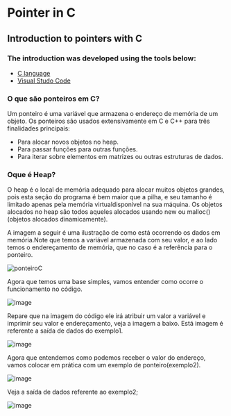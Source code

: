 # Pointer in C

## Introduction to pointers with C

### The introduction was developed using the tools below:

* [C language](https://docs.microsoft.com/pt-br/cpp/c-language/?view=msvc-170)
* [Visual Studo Code](https://code.visualstudio.com/)

### O que são ponteiros em C?

Um ponteiro é uma variável que armazena o endereço de memória de um objeto. Os ponteiros são usados extensivamente em C e C++ para três finalidades principais: 

* Para alocar novos objetos no heap.
* Para passar funções para outras funções. 
* Para iterar sobre elementos em matrizes ou outras estruturas de dados.

### Oque é Heap?

O heap é o local de memória adequado para alocar muitos objetos grandes, pois esta seção do programa é bem maior que a pilha, e seu tamanho é limitado apenas pela memória virtualdisponível na sua máquina. 
Os objetos alocados no heap são todos aqueles alocados usando new ou malloc() (objetos alocados dinamicamente).

A imagem a seguir é uma ilustração de como está ocorrendo os dados em memória.Note que temos a variável armazenada com seu valor, e ao lado temos o endereçamento
de memória, que no caso é a referência para o ponteiro.

![ponteiroC](https://user-images.githubusercontent.com/66280255/188481974-074c52fe-f671-40e0-badf-84019591b052.PNG)

Agora que temos uma base simples, vamos entender como ocorre o funcionamento no código. 

![image](https://user-images.githubusercontent.com/66280255/188482042-38ca954a-d2a6-4089-86b7-034b06fd7c76.png)

Repare que na imagem do código ele irá atribuir um valor a variável e imprimir seu valor e endereçamento, veja a imagem a baixo.
Está imagem é referente a saída de dados do exemplo1.

![image](https://user-images.githubusercontent.com/66280255/188482793-518b8063-89c3-4631-8556-f39a8d1eb4f7.png)

Agora que entendemos como podemos receber o valor do endereço, vamos colocar em prática com um exemplo de ponteiro(exemplo2).

![image](https://user-images.githubusercontent.com/66280255/188488656-7a95c920-2db6-4cd5-9a69-bd31c695ec93.png)

Veja a saída de dados referente ao exemplo2;

![image](https://user-images.githubusercontent.com/66280255/188489150-7be50ceb-53f4-4172-b9a0-f1945d4f0e0c.png)

